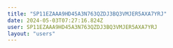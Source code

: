 ```yaml
---
title: "SP11EZAAA9HD45A3N763QZDJ3BQ3VMJER5AXA7YRJ"
date: 2024-05-03T07:27:16.824Z
user: SP11EZAAA9HD45A3N763QZDJ3BQ3VMJER5AXA7YRJ
layout: "users"
---
```

    